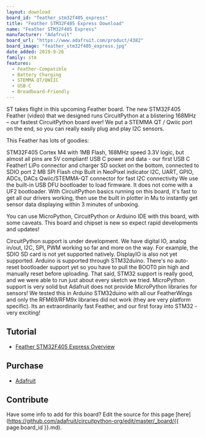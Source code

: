 ```yaml
---
layout: download
board_id: "feather_stm32f405_express"
title: "Feather STM32F405 Express Download"
name: "Feather STM32F405 Express"
manufacturer: "Adafruit"
board_url: "https://www.adafruit.com/product/4382"
board_image: "feather_stm32f405_express.jpg"
date_added: 2019-9-26
family: stm
features:
  - Feather-Compatible
  - Battery Charging
  - STEMMA QT/QWIIC
  - USB-C
  - Breadboard-Friendly
---
```


ST takes flight in this upcoming Feather board. The new STM32F405 Feather (video) that we designed runs CircuitPython at a blistering 168MHz – our fastest CircuitPython board ever! We put a STEMMA QT / Qwiic port on the end, so you can really easily plug and play I2C sensors.

This Feather has lots of goodies:

STM32F405 Cortex M4 with 1MB Flash, 168MHz speed
3.3V logic, but almost all pins are 5V compliant!
USB C power and data - our first USB C Feather!
LiPo connector and charger
SD socket on the bottom, connected to SDIO port
2 MB SPI Flash chip
Built in NeoPixel indicator
I2C, UART, GPIO, ADCs, DACs
Qwiic/STEMMA-QT connector for fast I2C connectivity
We use the built-in USB DFU bootloader to load firmware. It does not come with a UF2 bootloader.
With CircuitPython basics running on this board, it's fast to get all our drivers working, then use the built in plotter in Mu to instantly get sensor data displaying within 3 minutes of unboxing.

You can use MicroPython, CircuitPython or Arduino IDE with this board, with some caveats. This board and chipset is new so expect rapid developments and updates!

CircuitPython support is under development. We have digital IO, analog in/out, I2C, SPI, PWM working so far and more on the way. For example, the SDIO SD card is not yet supported natively. DisplayIO is also not yet supported.
Arduino is supported through STM32duino. There's no auto-reset bootloader support yet so you have to pull the BOOT0 pin high and manually reset before uploading. That said, STM32 support is really good, and we were able to run just about every sketch we tried.
MicroPython support is very solid but Adafruit does not provide MicroPython libraries for sensors!
We tested this in Arduino STM32duino with all our FeatherWings and only the RFM69/RFM9x libraries did not work (they are very platform specific). Its an extraordinarily fast Feather, and our first foray into STM32 - very exciting!

## Tutorial

- [Feather STM32F405 Express Overview](https://learn.adafruit.com/adafruit-stm32f405-feather-express)

## Purchase
* [Adafruit](https://www.adafruit.com/product/4382)

## Contribute

Have some info to add for this board? Edit the source for this page [here](https://github.com/adafruit/circuitpython-org/edit/master/_board/{{ page.board_id }}.md).
